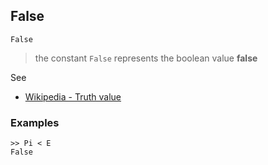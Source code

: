 ## False

```
False
``` 

> the constant `False` represents the boolean value **false**

See
* [Wikipedia - Truth value](https://en.wikipedia.org/wiki/Truth_value)  

### Examples
```  
>> Pi < E
False
```